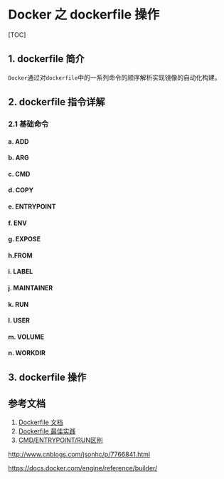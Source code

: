 # Docker 之 dockerfile 操作

[TOC]

## 1. dockerfile 简介

`Docker`通过对`dockerfile`中的一系列命令的顺序解析实现镜像的自动化构建。

## 2. dockerfile 指令详解

### 2.1 基础命令

#### a. ADD

#### b. ARG

#### c. CMD

#### d. COPY

#### e. ENTRYPOINT

#### f. ENV

#### g. EXPOSE

#### h.FROM

#### i. LABEL

#### j. MAINTAINER

#### k. RUN 

#### l. USER

#### m. VOLUME

#### n. WORKDIR

## 3. dockerfile 操作

## 参考文档

1. [Dockerfile 文档](https://docs.docker.com/engine/reference/builder/#dockerfile-reference)
2. [Dockerfile 最佳实践](https://docs.docker.com/engine/userguide/eng-image/dockerfile_best-practices/#build-cache)
3. [CMD/ENTRYPOINT/RUN区别](https://segmentfault.com/q/1010000000417103)

http://www.cnblogs.com/jsonhc/p/7766841.html

<https://docs.docker.com/engine/reference/builder/> 